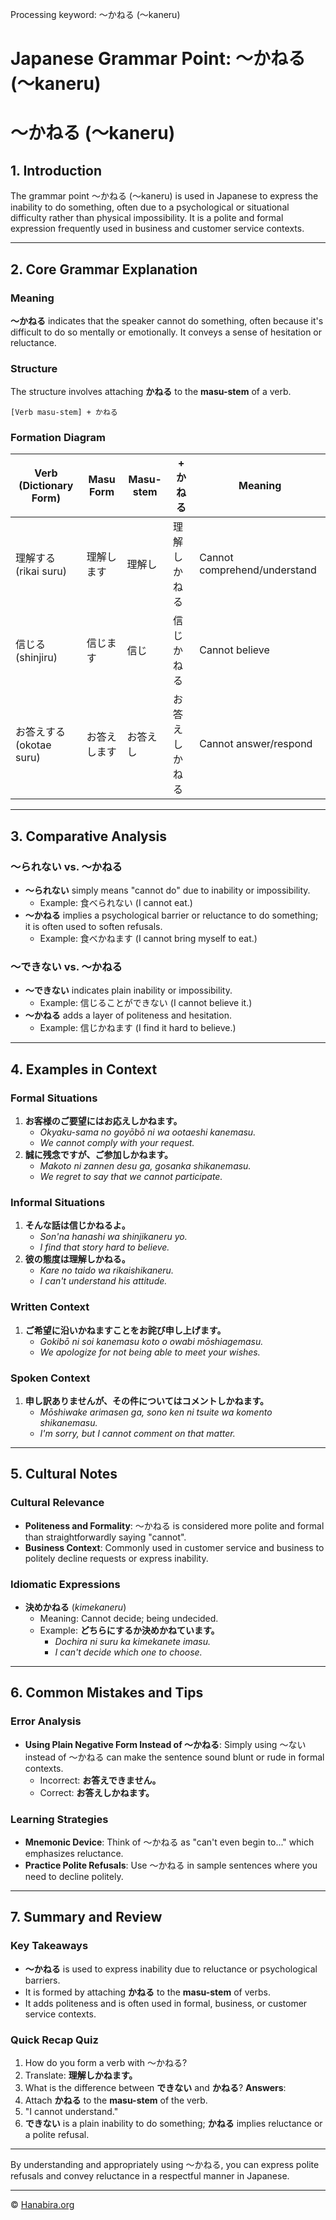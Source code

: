 Processing keyword: ～かねる (〜kaneru)
# Japanese Grammar Point: ～かねる (〜kaneru)
# ～かねる (〜kaneru)
## 1. Introduction
The grammar point ～かねる (〜kaneru) is used in Japanese to express the inability to do something, often due to a psychological or situational difficulty rather than physical impossibility. It is a polite and formal expression frequently used in business and customer service contexts.

---
## 2. Core Grammar Explanation
### Meaning
**～かねる** indicates that the speaker cannot do something, often because it's difficult to do so mentally or emotionally. It conveys a sense of hesitation or reluctance.
### Structure
The structure involves attaching **かねる** to the **masu-stem** of a verb.
```plaintext
[Verb masu-stem] + かねる
```
### Formation Diagram
| Verb (Dictionary Form) | Masu Form  | Masu-stem      | + かねる     | Meaning                          |
|------------------------|------------|----------------|-------------|----------------------------------|
| 理解する (rikai suru)   | 理解します   | 理解し         | 理解しかねる | Cannot comprehend/understand     |
| 信じる (shinjiru)      | 信じます    | 信じ           | 信じかねる   | Cannot believe                   |
| お答えする (okotae suru)| お答えします | お答えし       | お答えしかねる| Cannot answer/respond            |
---
## 3. Comparative Analysis
### ～られない vs. ～かねる
- **～られない** simply means "cannot do" due to inability or impossibility.
  - Example: 食べられない (I cannot eat.)
- **～かねる** implies a psychological barrier or reluctance to do something; it is often used to soften refusals.
  - Example: 食べかねます (I cannot bring myself to eat.)
### ～できない vs. ～かねる
- **～できない** indicates plain inability or impossibility.
  - Example: 信じることができない (I cannot believe it.)
- **～かねる** adds a layer of politeness and hesitation.
  - Example: 信じかねます (I find it hard to believe.)
---
## 4. Examples in Context
### Formal Situations
1. **お客様のご要望にはお応えしかねます。**
   - *Okyaku-sama no goyōbō ni wa ootaeshi kanemasu.*
   - *We cannot comply with your request.*
2. **誠に残念ですが、ご参加しかねます。**
   - *Makoto ni zannen desu ga, gosanka shikanemasu.*
   - *We regret to say that we cannot participate.*
### Informal Situations
1. **そんな話は信じかねるよ。**
   - *Son'na hanashi wa shinjikaneru yo.*
   - *I find that story hard to believe.*
2. **彼の態度は理解しかねる。**
   - *Kare no taido wa rikaishikaneru.*
   - *I can't understand his attitude.*
### Written Context
1. **ご希望に沿いかねますことをお詫び申し上げます。**
   - *Gokibō ni soi kanemasu koto o owabi mōshiagemasu.*
   - *We apologize for not being able to meet your wishes.*
### Spoken Context
1. **申し訳ありませんが、その件についてはコメントしかねます。**
   - *Mōshiwake arimasen ga, sono ken ni tsuite wa komento shikanemasu.*
   - *I'm sorry, but I cannot comment on that matter.*
---
## 5. Cultural Notes
### Cultural Relevance
- **Politeness and Formality**: ～かねる is considered more polite and formal than straightforwardly saying "cannot".
- **Business Context**: Commonly used in customer service and business to politely decline requests or express inability.
### Idiomatic Expressions
- **決めかねる** (*kimekaneru*)
  - Meaning: Cannot decide; being undecided.
  - Example: **どちらにするか決めかねています。**
    - *Dochira ni suru ka kimekanete imasu.*
    - *I can't decide which one to choose.*
---
## 6. Common Mistakes and Tips
### Error Analysis
- **Using Plain Negative Form Instead of ～かねる**: Simply using ～ない instead of ～かねる can make the sentence sound blunt or rude in formal contexts.
  - Incorrect: **お答えできません。**
  - Correct: **お答えしかねます。**
### Learning Strategies
- **Mnemonic Device**: Think of ～かねる as "can't even begin to..." which emphasizes reluctance.
- **Practice Polite Refusals**: Use ～かねる in sample sentences where you need to decline politely.
---
## 7. Summary and Review
### Key Takeaways
- **～かねる** is used to express inability due to reluctance or psychological barriers.
- It is formed by attaching **かねる** to the **masu-stem** of verbs.
- It adds politeness and is often used in formal, business, or customer service contexts.
### Quick Recap Quiz
1. How do you form a verb with ～かねる?
2. Translate: **理解しかねます。**
3. What is the difference between **できない** and **かねる**?
**Answers**:
1. Attach **かねる** to the **masu-stem** of the verb.
2. "I cannot understand."
3. **できない** is a plain inability to do something; **かねる** implies reluctance or a polite refusal.
---
By understanding and appropriately using ～かねる, you can express polite refusals and convey reluctance in a respectful manner in Japanese.


---

© [Hanabira.org](https://hanabira.org)
